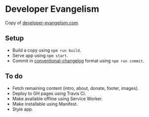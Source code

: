 # Developer Evangelism

Copy of [developer-evangelism.com](http://developer-evangelism.com).

## Setup

* Build a copy using `npm run build`.
* Serve app using `npm start`.
* Commit in [conventional-changelog](https://github.com/ajoslin/conventional-changelog/blob/master/conventions/angular.md) format using `npm run commit`.

## To do

* Fetch remaining content (intro, about, donate, footer, images).
* Deploy to GH pages using Travis CI.
* Make available offline using Service Worker.
* Make installable using Manifest.
* Style app.